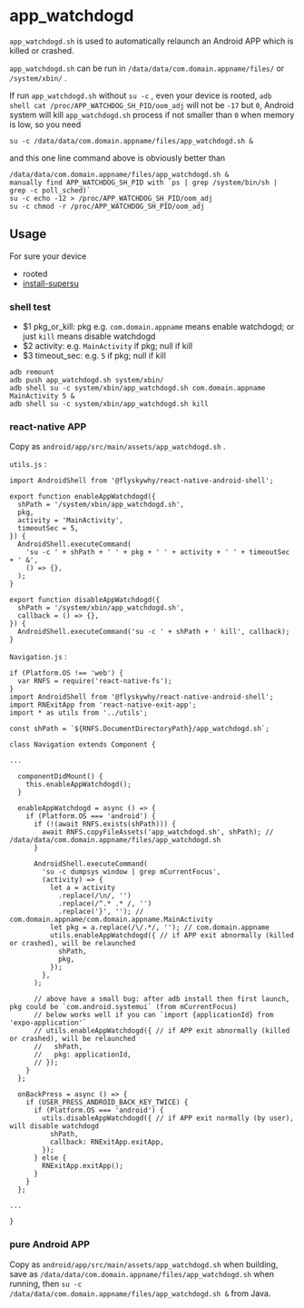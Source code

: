 # app_watchdogd
`app_watchdogd.sh` is used to automatically relaunch an Android APP which is killed or crashed.

`app_watchdogd.sh` can be run in `/data/data/com.domain.appname/files/` or `/system/xbin/` .

If run `app_watchdogd.sh` without `su -c` , even your device is rooted, `adb shell cat /proc/APP_WATCHDOG_SH_PID/oom_adj` will not be `-17` but `0`, Android system will kill `app_watchdogd.sh` process if not smaller than `0` when memory is low, so you need

    su -c /data/data/com.domain.appname/files/app_watchdogd.sh &

and this one line command above is obviously better than

    /data/data/com.domain.appname/files/app_watchdogd.sh &
    manually find APP_WATCHDOG_SH_PID with `ps | grep /system/bin/sh | grep -c poll_sched)`
    su -c echo -12 > /proc/APP_WATCHDOG_SH_PID/oom_adj
    su -c chmod -r /proc/APP_WATCHDOG_SH_PID/oom_adj

## Usage
For sure your device

* rooted
* [install-supersu](https://github.com/flyskywhy/install-supersu)

### shell test
* $1 pkg_or_kill: pkg e.g. `com.domain.appname` means enable watchdogd; or just `kill` means disable watchdogd
* $2 activity: e.g. `MainActivity` if pkg; null if kill
* $3 timeout_sec: e.g. `5` if pkg; null if kill

```
adb remount
adb push app_watchdogd.sh system/xbin/
adb shell su -c system/xbin/app_watchdogd.sh com.domain.appname MainActivity 5 &
adb shell su -c system/xbin/app_watchdogd.sh kill
```

### react-native APP
Copy as `android/app/src/main/assets/app_watchdogd.sh` .

`utils.js` :
```
import AndroidShell from '@flyskywhy/react-native-android-shell';

export function enableAppWatchdogd({
  shPath = '/system/xbin/app_watchdogd.sh',
  pkg,
  activity = 'MainActivity',
  timeoutSec = 5,
}) {
  AndroidShell.executeCommand(
    'su -c ' + shPath + ' ' + pkg + ' ' + activity + ' ' + timeoutSec + ' &',
    () => {},
  );
}

export function disableAppWatchdogd({
  shPath = '/system/xbin/app_watchdogd.sh',
  callback = () => {},
}) {
  AndroidShell.executeCommand('su -c ' + shPath + ' kill', callback);
}
```

`Navigation.js` :
```
if (Platform.OS !== 'web') {
  var RNFS = require('react-native-fs');
}
import AndroidShell from '@flyskywhy/react-native-android-shell';
import RNExitApp from 'react-native-exit-app';
import * as utils from '../utils';

const shPath = `${RNFS.DocumentDirectoryPath}/app_watchdogd.sh`;

class Navigation extends Component {

...

  componentDidMount() {
    this.enableAppWatchdogd();
  }

  enableAppWatchdogd = async () => {
    if (Platform.OS === 'android') {
      if (!(await RNFS.exists(shPath))) {
        await RNFS.copyFileAssets('app_watchdogd.sh', shPath); // /data/data/com.domain.appname/files/app_watchdogd.sh
      }

      AndroidShell.executeCommand(
        'su -c dumpsys window | grep mCurrentFocus',
        (activity) => {
          let a = activity
            .replace(/\n/, '')
            .replace(/^.* .* /, '')
            .replace('}', ''); // com.domain.appname/com.domain.appname.MainActivity
          let pkg = a.replace(/\/.*/, ''); // com.domain.appname
          utils.enableAppWatchdogd({ // if APP exit abnormally (killed or crashed), will be relaunched
            shPath,
            pkg,
          });
        },
      );

      // above have a small bug: after adb install then first launch, pkg could be `com.android.systemui` (from mCurrentFocus)
      // below works well if you can `import {applicationId} from 'expo-application'`
      // utils.enableAppWatchdogd({ // if APP exit abnormally (killed or crashed), will be relaunched
      //   shPath,
      //   pkg: applicationId,
      // });
    }
  };

  onBackPress = async () => {
    if (USER_PRESS_ANDROID_BACK_KEY_TWICE) {
      if (Platform.OS === 'android') {
        utils.disableAppWatchdogd({ // if APP exit normally (by user), will disable watchdogd
          shPath,
          callback: RNExitApp.exitApp,
        });
      } else {
        RNExitApp.exitApp();
      }
    }
  };

...

}
```

### pure Android APP
Copy as `android/app/src/main/assets/app_watchdogd.sh` when building, save as `/data/data/com.domain.appname/files/app_watchdogd.sh` when running, then `su -c /data/data/com.domain.appname/files/app_watchdogd.sh &` from Java.
